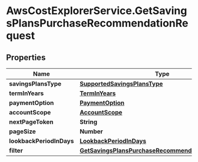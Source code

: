 # AwsCostExplorerService.GetSavingsPlansPurchaseRecommendationRequest

## Properties

Name | Type | Description | Notes
------------ | ------------- | ------------- | -------------
**savingsPlansType** | [**SupportedSavingsPlansType**](SupportedSavingsPlansType.md) |  | 
**termInYears** | [**TermInYears**](TermInYears.md) |  | 
**paymentOption** | [**PaymentOption**](PaymentOption.md) |  | 
**accountScope** | [**AccountScope**](AccountScope.md) |  | [optional] 
**nextPageToken** | **String** |  | [optional] 
**pageSize** | **Number** |  | [optional] 
**lookbackPeriodInDays** | [**LookbackPeriodInDays**](LookbackPeriodInDays.md) |  | 
**filter** | [**GetSavingsPlansPurchaseRecommendationRequestFilter**](GetSavingsPlansPurchaseRecommendationRequestFilter.md) |  | [optional] 


